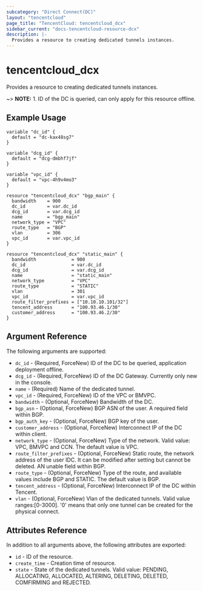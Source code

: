 ```yaml
---
subcategory: "Direct Connect(DC)"
layout: "tencentcloud"
page_title: "TencentCloud: tencentcloud_dcx"
sidebar_current: "docs-tencentcloud-resource-dcx"
description: |-
  Provides a resource to creating dedicated tunnels instances.
---
```


# tencentcloud_dcx

Provides a resource to creating dedicated tunnels instances.

~> **NOTE:** 1. ID of the DC is queried, can only apply for this resource offline.

## Example Usage

```hcl
variable "dc_id" {
  default = "dc-kax48sg7"
}

variable "dcg_id" {
  default = "dcg-dmbhf7jf"
}

variable "vpc_id" {
  default = "vpc-4h9v4mo3"
}

resource "tencentcloud_dcx" "bgp_main" {
  bandwidth    = 900
  dc_id        = var.dc_id
  dcg_id       = var.dcg_id
  name         = "bgp_main"
  network_type = "VPC"
  route_type   = "BGP"
  vlan         = 306
  vpc_id       = var.vpc_id
}

resource "tencentcloud_dcx" "static_main" {
  bandwidth             = 900
  dc_id                 = var.dc_id
  dcg_id                = var.dcg_id
  name                  = "static_main"
  network_type          = "VPC"
  route_type            = "STATIC"
  vlan                  = 301
  vpc_id                = var.vpc_id
  route_filter_prefixes = ["10.10.10.101/32"]
  tencent_address       = "100.93.46.1/30"
  customer_address      = "100.93.46.2/30"
}
```

## Argument Reference

The following arguments are supported:

* `dc_id` - (Required, ForceNew) ID of the DC to be queried, application deployment offline.
* `dcg_id` - (Required, ForceNew) ID of the DC Gateway. Currently only new in the console.
* `name` - (Required) Name of the dedicated tunnel.
* `vpc_id` - (Required, ForceNew) ID of the VPC or BMVPC.
* `bandwidth` - (Optional, ForceNew) Bandwidth of the DC.
* `bgp_asn` - (Optional, ForceNew) BGP ASN of the user. A required field within BGP.
* `bgp_auth_key` - (Optional, ForceNew) BGP key of the user.
* `customer_address` - (Optional, ForceNew) Interconnect IP of the DC within client.
* `network_type` - (Optional, ForceNew) Type of the network. Valid value:  VPC, BMVPC and CCN. The default value is VPC.
* `route_filter_prefixes` - (Optional, ForceNew) Static route, the network address of the user IDC. It can be modified after setting but cannot be deleted. AN unable field within BGP.
* `route_type` - (Optional, ForceNew) Type of the route, and available values include BGP and STATIC. The default value is BGP.
* `tencent_address` - (Optional, ForceNew) Interconnect IP of the DC within Tencent.
* `vlan` - (Optional, ForceNew) Vlan of the dedicated tunnels. Valid value ranges:[0-3000]. '0' means that only one tunnel can be created for the physical connect.

## Attributes Reference

In addition to all arguments above, the following attributes are exported:

* `id` - ID of the resource.
* `create_time` - Creation time of resource.
* `state` - State of the dedicated tunnels. Valid value: PENDING, ALLOCATING, ALLOCATED, ALTERING, DELETING, DELETED, COMFIRMING and REJECTED.



